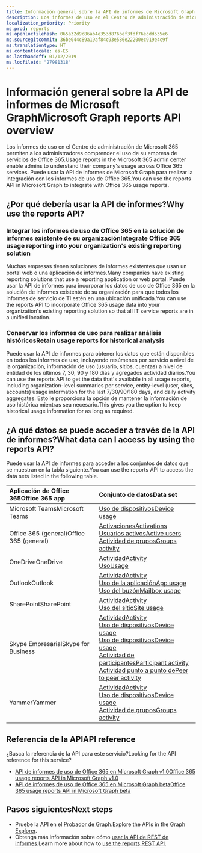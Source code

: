 ```yaml
---
title: Información general sobre la API de informes de Microsoft Graph
description: Los informes de uso en el Centro de administración de Microsoft 365 permiten a los administradores comprender el uso de su empresa de servicios de Office 365. Puede usar la API de informes de Microsoft Graph para realizar la integración con los informes de uso de Office 365.
localization_priority: Priority
ms.prod: reports
ms.openlocfilehash: 065a32d9c86ab4e353d876bef3fdf76ecdd535e6
ms.sourcegitcommit: 36be044c89a19af84c93e586e22200ec919e4c9f
ms.translationtype: HT
ms.contentlocale: es-ES
ms.lasthandoff: 01/12/2019
ms.locfileid: "27981318"
---
```

# <a name="microsoft-graph-reports-api-overview"></a><span data-ttu-id="b1763-104">Información general sobre la API de informes de Microsoft Graph</span><span class="sxs-lookup"><span data-stu-id="b1763-104">Microsoft Graph reports API overview</span></span>

<span data-ttu-id="b1763-105">Los informes de uso en el Centro de administración de Microsoft 365 permiten a los administradores comprender el uso de su empresa de servicios de Office 365.</span><span class="sxs-lookup"><span data-stu-id="b1763-105">Usage reports in the Microsoft 365 admin center enable admins to understand their company's usage across Office 365 services.</span></span> <span data-ttu-id="b1763-106">Puede usar la API de informes de Microsoft Graph para realizar la integración con los informes de uso de Office 365.</span><span class="sxs-lookup"><span data-stu-id="b1763-106">You can use the reports API in Microsoft Graph to integrate with Office 365 usage reports.</span></span>

## <a name="why-use-the-reports-api"></a><span data-ttu-id="b1763-107">¿Por qué debería usar la API de informes?</span><span class="sxs-lookup"><span data-stu-id="b1763-107">Why use the reports API?</span></span>

### <a name="integrate-office-365-usage-reporting-into-your-organizations-existing-reporting-solution"></a><span data-ttu-id="b1763-108">Integrar los informes de uso de Office 365 en la solución de informes existente de su organización</span><span class="sxs-lookup"><span data-stu-id="b1763-108">Integrate Office 365 usage reporting into your organization's existing reporting solution</span></span>
<span data-ttu-id="b1763-109">Muchas empresas tienen soluciones de informes existentes que usan un portal web o una aplicación de informes.</span><span class="sxs-lookup"><span data-stu-id="b1763-109">Many companies have existing reporting solutions that use a reporting application or web portal.</span></span> <span data-ttu-id="b1763-110">Puede usar la API de informes para incorporar los datos de uso de Office 365 en la solución de informes existente de su organización para que todos los informes de servicio de TI estén en una ubicación unificada.</span><span class="sxs-lookup"><span data-stu-id="b1763-110">You can use the reports API to incorporate Office 365 usage data into your organization's existing reporting solution so that all IT service reports are in a unified location.</span></span>  

### <a name="retain-usage-reports-for-historical-analysis"></a><span data-ttu-id="b1763-111">Conservar los informes de uso para realizar análisis históricos</span><span class="sxs-lookup"><span data-stu-id="b1763-111">Retain usage reports for historical analysis</span></span>
<span data-ttu-id="b1763-112">Puede usar la API de informes para obtener los datos que están disponibles en todos los informes de uso, incluyendo resúmenes por servicio a nivel de la organización, información de uso (usuario, sitios, cuentas) a nivel de entidad de los últimos 7, 30, 90 y 180 días y agregados actividad diarios.</span><span class="sxs-lookup"><span data-stu-id="b1763-112">You can use the reports API to get the data that's available in all usage reports, including organization-level summaries per service, entity-level (user, sites, accounts) usage information for the last 7/30/90/180 days, and daily activity aggregates.</span></span> <span data-ttu-id="b1763-113">Esto le proporciona la opción de mantener la información de uso histórica mientras sea necesario.</span><span class="sxs-lookup"><span data-stu-id="b1763-113">This gives you the option to keep historical usage information for as long as required.</span></span>

## <a name="what-data-can-i-access-by-using-the-reports-api"></a><span data-ttu-id="b1763-114">¿A qué datos se puede acceder a través de la API de informes?</span><span class="sxs-lookup"><span data-stu-id="b1763-114">What data can I access by using the reports API?</span></span>

<span data-ttu-id="b1763-115">Puede usar la API de informes para acceder a los conjuntos de datos que se muestran en la tabla siguiente.</span><span class="sxs-lookup"><span data-stu-id="b1763-115">You can use the reports API to access the data sets listed in the following table.</span></span>

|<span data-ttu-id="b1763-116">Aplicación de Office 365</span><span class="sxs-lookup"><span data-stu-id="b1763-116">Office 365 app</span></span>|<span data-ttu-id="b1763-117">Conjunto de datos</span><span class="sxs-lookup"><span data-stu-id="b1763-117">Data set</span></span>|
|:--------|:--------|
|<span data-ttu-id="b1763-118">Microsoft Teams</span><span class="sxs-lookup"><span data-stu-id="b1763-118">Microsoft Teams</span></span>|[<span data-ttu-id="b1763-119">Uso de dispositivos</span><span class="sxs-lookup"><span data-stu-id="b1763-119">Device usage</span></span>](/graph/api/resources/microsoft-teams-device-usage-reports?view=graph-rest-1.0)<br/>|[<span data-ttu-id="b1763-120">Actividad de usuario</span><span class="sxs-lookup"><span data-stu-id="b1763-120">User activity</span></span>](/graph/api/resources/microsoft-teams-user-activity-reports?view=graph-rest-1.0)|
|<span data-ttu-id="b1763-121">Office 365 (general)</span><span class="sxs-lookup"><span data-stu-id="b1763-121">Office 365 (general)</span></span> |[<span data-ttu-id="b1763-122">Activaciones</span><span class="sxs-lookup"><span data-stu-id="b1763-122">Activations</span></span>](/graph/api/resources/office-365-activations-reports?view=graph-rest-1.0)<br/>[<span data-ttu-id="b1763-123">Usuarios activos</span><span class="sxs-lookup"><span data-stu-id="b1763-123">Active users</span></span>](/graph/api/resources/office-365-active-users-reports?view=graph-rest-1.0)<br/>[<span data-ttu-id="b1763-124">Actividad de grupos</span><span class="sxs-lookup"><span data-stu-id="b1763-124">Groups activity</span></span>](/graph/api/resources/office-365-groups-activity-reports?view=graph-rest-1.0)|
|<span data-ttu-id="b1763-125">OneDrive</span><span class="sxs-lookup"><span data-stu-id="b1763-125">OneDrive</span></span> |[<span data-ttu-id="b1763-126">Actividad</span><span class="sxs-lookup"><span data-stu-id="b1763-126">Activity</span></span>](/graph/api/resources/onedrive-activity-reports?view=graph-rest-1.0)<br/>[<span data-ttu-id="b1763-127">Uso</span><span class="sxs-lookup"><span data-stu-id="b1763-127">Usage</span></span>](/graph/api/resources/onedrive-usage-reports?view=graph-rest-1.0)|
|<span data-ttu-id="b1763-128">Outlook</span><span class="sxs-lookup"><span data-stu-id="b1763-128">Outlook</span></span>|[<span data-ttu-id="b1763-129">Actividad</span><span class="sxs-lookup"><span data-stu-id="b1763-129">Activity</span></span>](/graph/api/resources/email-activity-reports?view=graph-rest-1.0)<br/>[<span data-ttu-id="b1763-130">Uso de la aplicación</span><span class="sxs-lookup"><span data-stu-id="b1763-130">App usage</span></span>](/graph/api/resources/email-app-usage-reports?view=graph-rest-1.0)<br/>[<span data-ttu-id="b1763-131">Uso del buzón</span><span class="sxs-lookup"><span data-stu-id="b1763-131">Mailbox usage</span></span>](/graph/api/resources/mailbox-usage-reports?view=graph-rest-1.0)|
|<span data-ttu-id="b1763-132">SharePoint</span><span class="sxs-lookup"><span data-stu-id="b1763-132">SharePoint</span></span> |[<span data-ttu-id="b1763-133">Actividad</span><span class="sxs-lookup"><span data-stu-id="b1763-133">Activity</span></span>](/graph/api/resources/sharepoint-activity-reports?view=graph-rest-1.0)<br/>[<span data-ttu-id="b1763-134">Uso del sitio</span><span class="sxs-lookup"><span data-stu-id="b1763-134">Site usage</span></span>](/graph/api/resources/sharepoint-site-usage-reports?view=graph-rest-1.0)|
|<span data-ttu-id="b1763-135">Skype Empresarial</span><span class="sxs-lookup"><span data-stu-id="b1763-135">Skype for Business</span></span> |[<span data-ttu-id="b1763-136">Actividad</span><span class="sxs-lookup"><span data-stu-id="b1763-136">Activity</span></span>](/graph/api/resources/skype-for-business-activity-reports?view=graph-rest-1.0)<br/>[<span data-ttu-id="b1763-137">Uso de dispositivos</span><span class="sxs-lookup"><span data-stu-id="b1763-137">Device usage</span></span>](/graph/api/resources/skype-for-business-device-usage-reports?view=graph-rest-1.0)<br/>[<span data-ttu-id="b1763-138">Uso de dispositivos</span><span class="sxs-lookup"><span data-stu-id="b1763-138">Device usage</span></span>](/graph/api/resources/skype-for-business-device-usage-reports?view=graph-rest-1.0)<br/>[<span data-ttu-id="b1763-139">Actividad de participantes</span><span class="sxs-lookup"><span data-stu-id="b1763-139">Participant activity</span></span>](/graph/api/resources/skype-for-business-participant-activity-reports?view=graph-rest-1.0)<br/>[<span data-ttu-id="b1763-140">Actividad punto a punto de</span><span class="sxs-lookup"><span data-stu-id="b1763-140">Peer to peer activity</span></span>](/graph/api/resources/skype-for-business-peer-to-peer-activity?view=graph-rest-1.0)|
|<span data-ttu-id="b1763-141">Yammer</span><span class="sxs-lookup"><span data-stu-id="b1763-141">Yammer</span></span> |[<span data-ttu-id="b1763-142">Actividad</span><span class="sxs-lookup"><span data-stu-id="b1763-142">Activity</span></span>](/graph/api/resources/yammer-activity-reports?view=graph-rest-1.0)<br/>[<span data-ttu-id="b1763-143">Uso de dispositivos</span><span class="sxs-lookup"><span data-stu-id="b1763-143">Device usage</span></span>](/graph/api/resources/yammer-device-usage-reports?view=graph-rest-1.0)<br/>[<span data-ttu-id="b1763-144">Actividad de grupos</span><span class="sxs-lookup"><span data-stu-id="b1763-144">Groups activity</span></span>](/graph/api/resources/yammer-groups-activity-reports?view=graph-rest-1.0)|

## <a name="api-reference"></a><span data-ttu-id="b1763-145">Referencia de la API</span><span class="sxs-lookup"><span data-stu-id="b1763-145">API reference</span></span>
<span data-ttu-id="b1763-146">¿Busca la referencia de la API para este servicio?</span><span class="sxs-lookup"><span data-stu-id="b1763-146">Looking for the API reference for this service?</span></span>

- [<span data-ttu-id="b1763-147">API de informes de uso de Office 365 en Microsoft Graph v1.0</span><span class="sxs-lookup"><span data-stu-id="b1763-147">Office 365 usage reports API in Microsoft Graph v1.0</span></span>](/graph/api/resources/report?view=graph-rest-1.0)
- [<span data-ttu-id="b1763-148">API de informes de uso de Office 365 en Microsoft Graph beta</span><span class="sxs-lookup"><span data-stu-id="b1763-148">Office 365 usage reports API in Microsoft Graph beta</span></span>](/graph/api/resources/report?view=graph-rest-beta)

## <a name="next-steps"></a><span data-ttu-id="b1763-149">Pasos siguientes</span><span class="sxs-lookup"><span data-stu-id="b1763-149">Next steps</span></span>

* <span data-ttu-id="b1763-150">Pruebe la API en el [Probador de Graph](https://developer.microsoft.com/graph/graph-explorer).</span><span class="sxs-lookup"><span data-stu-id="b1763-150">Explore the APIs in the [Graph Explorer](https://developer.microsoft.com/graph/graph-explorer).</span></span>
* <span data-ttu-id="b1763-151">Obtenga más información sobre cómo [usar la API de REST de informes](/graph/api/resources/report?view=graph-rest-1.0).</span><span class="sxs-lookup"><span data-stu-id="b1763-151">Learn more about how to [use the reports REST API](/graph/api/resources/report?view=graph-rest-1.0).</span></span>
